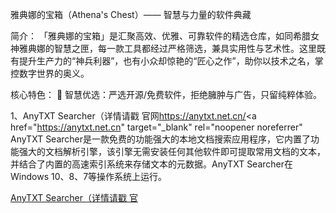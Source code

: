 雅典娜的宝箱（Athena's Chest）—— 智慧与力量的软件典藏

简介：
「雅典娜的宝箱」是汇聚高效、优雅、可靠软件的精选仓库，如同希腊女神雅典娜的智慧之匣，每一款工具都经过严格筛选，兼具实用性与艺术性。这里既有提升生产力的“神兵利器”，也有小众却惊艳的“匠心之作”，助你以技术之名，掌控数字世界的奥义。

核心特色：
🔹 智慧优选：严选开源/免费软件，拒绝臃肿与广告，只留纯粹体验。

1、AnyTXT Searcher（详情请戳 官网<https://anytxt.net.cn/><a href="https://anytxt.net.cn" target="_blank" rel="noopener noreferrer"</a>
    AnyTXT Searcher是一款免费的功能强大的本地文档搜索应用程序，它内置了功能强大的文档解析引擎，该引擎无需安装任何其他软件即可提取常用文档的文本，并结合了内置的高速索引系统来存储文本的元数据。AnyTXT Searcher在Windows 10、8、7等操作系统上运行。

<a href="https://anytxt.net.cn" target="_blank" rel="noopener noreferrer">AnyTXT Searcher（详情请戳 官</a>
